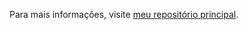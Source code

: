 Para mais informações, visite [meu repositório principal](https://github.com/geovanevitor/geovanevitor).
